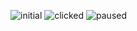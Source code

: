 ![initial](https://user-images.githubusercontent.com/92132704/222870175-211d4ac6-58f2-4f34-bb97-b89b79b90322.png)
![clicked](https://user-images.githubusercontent.com/92132704/222870177-dcdeae00-ad40-4138-82c5-b4fd60a32832.png)
![paused](https://user-images.githubusercontent.com/92132704/222870179-dfe1e836-7c6e-499e-b9f2-cbec3e90d8a8.png)
